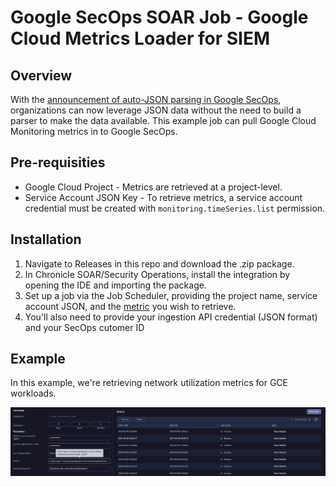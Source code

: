 # Google SecOps SOAR Job - Google Cloud Metrics Loader for SIEM

## Overview
With the [announcement of auto-JSON parsing in Google SecOps](https://cloud.google.com/blog/products/identity-security/introducing-google-security-operations-intel-driven-ai-powered-secops-at-rsa), organizations can now leverage JSON data without the need to build a parser to make the data available. This example job can pull Google Cloud Monitoring metrics in to Google SecOps.

## Pre-requisities
- Google Cloud Project - Metrics are retrieved at a project-level.
- Service Account JSON Key - To retrieve metrics, a service account credential must be created with `monitoring.timeSeries.list` permission.

## Installation
1. Navigate to Releases in this repo and download the .zip package.
2. In Chronicle SOAR/Security Operations, install the integration by opening the IDE and importing the package.
3. Set up a job via the Job Scheduler, providing the project name, service account JSON, and the [metric](https://cloud.google.com/monitoring/api/metrics_gcp) you wish to retrieve.
4. You'll also need to provide your ingestion API credential (JSON format) and your SecOps cutomer ID

## Example
In this example, we're retrieving network utilization metrics for GCE workloads.

![Metrics](gcp-metrics-job.png?raw=true)

